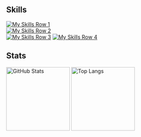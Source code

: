 <h2>Skills </h2>

[![My Skills Row 1](https://skillicons.dev/icons?i=python,java,c,js,ts,gcp,postman&theme=dark)
](https://skillicons.dev)
<br>
[![My Skills Row 2](https://skillicons.dev/icons?i=jquery,nodejs,express,nextjs,react,redux,tailwind&theme=dark
)](https://skillicons.dev)
<br>
[![My Skills Row 3](https://skillicons.dev/icons?i=spring,gradle,firebase,mongodb,mysql,postgresql,flask&theme=dark
)](https://skillicons.dev)
[![My Skills Row 4](https://skillicons.dev/icons?i=git,bash,androidstudio,apollo,graphql,prisma,vercel&theme=dark
)](https://skillicons.dev)

<h2>Stats </h2>

<div>
  <img height="170" src="https://github-readme-stats.vercel.app/api?username=gdcho&show_icons=true&theme=react&hide_border=true" alt="GitHub Stats" />
  <img height="170" src="https://github-readme-stats.vercel.app/api/top-langs/?username=gdcho&langs_count=8&layout=compact&theme=react&hide_border=true&hide=ejs,XSLT,cmake,css" alt="Top Langs" />
</div>
